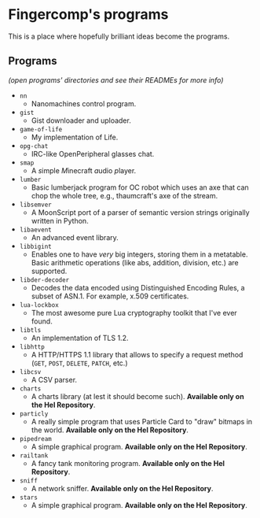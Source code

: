 # Fingercomp's programs
This is a place where hopefully brilliant ideas become the programs.

## Programs
*(open programs' directories and see their READMEs for more info)*
* `nn`
  * Nanomachines control program.
* `gist`
  * Gist downloader and uploader.
* `game-of-life`
  * My implementation of Life.
* `opg-chat`
  * IRC-like OpenPeripheral glasses chat.
* `smap`
  * A *s*imple *M*inecraft *a*udio *p*layer.
* `lumber`
  * Basic lumberjack program for OC robot which uses an axe that can chop the whole tree, e.g., thaumcraft's axe of the stream.
* `libsemver`
  * A MoonScript port of a parser of semantic version strings originally written in Python.
* `libaevent`
  * An advanced event library.
* `libbigint`
  * Enables one to have *very* big integers, storing them in a metatable. Basic arithmetic operations (like abs, addition, division, etc.) are supported.
* `libder-decoder`
  * Decodes the data encoded using Distinguished Encoding Rules, a subset of ASN.1. For example, x.509 certificates.
* `lua-lockbox`
  * The most awesome pure Lua cryptography toolkit that I've ever found.
* `libtls`
  * An implementation of TLS 1.2.
* `libhttp`
  * A HTTP/HTTPS 1.1 library that allows to specify a request method (`GET`, `POST`, `DELETE`, `PATCH`, etc.)
* `libcsv`
  * A CSV parser.
* `charts`
  * A charts library (at lest it should become such). **Available only on the Hel Repository**.
* `particly`
  * A really simple program that uses Particle Card to "draw" bitmaps in the world. **Available only on the Hel Repository**.
* `pipedream`
  * A simple graphical program. **Available only on the Hel Repository**.
* `railtank`
  * A fancy tank monitoring program. **Available only on the Hel Repository**.
* `sniff`
  * A network sniffer. **Available only on the Hel Repository**.
* `stars`
  * A simple graphical program. **Available only on the Hel Repository**.
